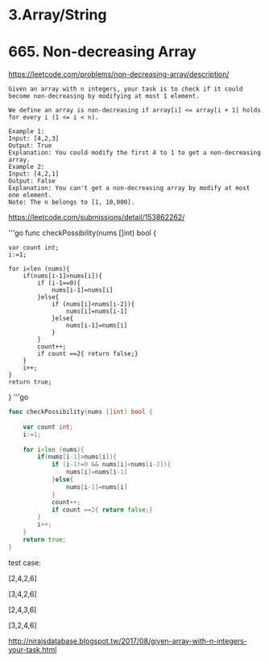 
# 3.Array/String [](/arraystring.md)

# 665. Non-decreasing Array

https://leetcode.com/problems/non-decreasing-array/description/

    Given an array with n integers, your task is to check if it could become non-decreasing by modifying at most 1 element.
    
    We define an array is non-decreasing if array[i] <= array[i + 1] holds for every i (1 <= i < n).
    
    Example 1:
    Input: [4,2,3]
    Output: True
    Explanation: You could modify the first 4 to 1 to get a non-decreasing array.
    Example 2:
    Input: [4,2,1]
    Output: False
    Explanation: You can't get a non-decreasing array by modify at most one element.
    Note: The n belongs to [1, 10,000].


https://leetcode.com/submissions/detail/153862262/

'''go
func checkPossibility(nums []int) bool {
 
    var count int;
    i:=1;
    
    for i<len (nums){
        if(nums[i-1]>nums[i]){
            if (i-1==0){
                nums[i-1]=nums[i]
            }else{
                if (nums[i]<nums[i-2]){
                    nums[i]=nums[i-1]
                }else{
                    nums[i-1]=nums[i]
                }
            }
            count++;
            if count ==2{ return false;}
        }    
        i++;
    }
    return true;
}
'''go


```Go
func checkPossibility(nums []int) bool {
 
    var count int;
    i:=1;
    
    for i<len (nums){
        if(nums[i-1]>nums[i]){
            if (i-1!=0 && nums[i]<nums[i-2]){
                nums[i]=nums[i-1]
            }else{
                nums[i-1]=nums[i]
            }
            count++;
            if count ==2{ return false;}
        }    
        i++;
    }
    return true;
}
```

test case:

[2,4,2,6]

[3,4,2,6]

[2,4,3,6]

[3,2,4,6]


http://nirajsdatabase.blogspot.tw/2017/08/given-array-with-n-integers-your-task.html


